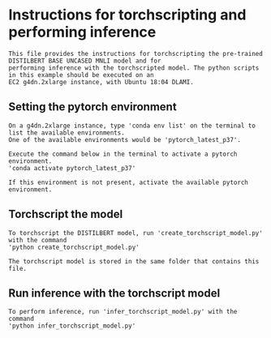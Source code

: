 # Instructions for torchscripting and performing inference

```
This file provides the instructions for torchscripting the pre-trained DISTILBERT BASE UNCASED MNLI model and for 
performing inference with the torchscripted model. The python scripts in this example should be executed on an 
EC2 g4dn.2xlarge instance, with Ubuntu 18:04 DLAMI.
```

## Setting the pytorch environment

```
On a g4dn.2xlarge instance, type 'conda env list' on the terminal to list the available environments.
One of the available environments would be 'pytorch_latest_p37'.

Execute the command below in the terminal to activate a pytorch environment.
'conda activate pytorch_latest_p37'

If this environment is not present, activate the available pytorch environment.
```

## Torchscript the model

```
To torchscript the DISTILBERT model, run 'create_torchscript_model.py' with the command
'python create_torchscript_model.py'

The torchscript model is stored in the same folder that contains this file.
```

## Run inference with the torchscript model

```
To perform inference, run 'infer_torchscript_model.py' with the command
'python infer_torchscript_model.py'
